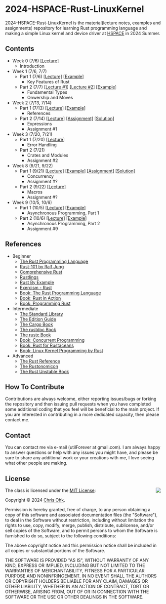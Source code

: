 # 2024-HSPACE-Rust-LinuxKernel

2024-HSPACE-Rust-LinuxKernel is the material(lecture notes, examples and assignments) repository for learning Rust programming language and making a simple Linux kernel and device driver at [HSPACE](https://hspace.io/) in 2024 Summer.

## Contents

- Week 0 (7/6) [[Lecture]](./1%20-%20Lecture/240706%20-%20Rust%20Basic%20+%20Linux%20Kernel,%20Week%200.pdf)
  - Introduction
- Week 1 (7/6, 7/7)
  - Part 1 (7/6) [[Lecture]](./1%20-%20Lecture/240706%20-%20Rust%20Basic%20+%20Linux%20Kernel,%20Week%201,%20Day%201.pdf) [[Example]](./2%20-%20Example/240706%20-%20Rust%20Basic%20+%20Linux%20Kernel,%20Week%201,%20Day%201/)
    - Key Features of Rust
  - Part 2 (7/7) [[Lecture #1]](./1%20-%20Lecture/240707%20-%20Rust%20Basic%20+%20Linux%20Kernel,%20Week%201,%20Day%202,%20Part%201.pdf) [[Lecture #2]](./1%20-%20Lecture/240707%20-%20Rust%20Basic%20+%20Linux%20Kernel,%20Week%201,%20Day%202,%20Part%202.pdf) [[Example]](./2%20-%20Example/240707%20-%20Rust%20Basic%20+%20Linux%20Kernel,%20Week%201,%20Day%202/)
    - Fundamental Types
    - Onwership and Moves
- Week 2 (7/13, 7/14)
  - Part 1 (7/13) [[Lecture]](./1%20-%20Lecture/240713%20-%20Rust%20Basic%20+%20Linux%20Kernel,%20Week%202,%20Day%201.pdf) [[Example]](./2%20-%20Example/240713%20-%20Rust%20Basic%20+%20Linux%20Kernel,%20Week%202,%20Day%201/)
    - References
  - Part 2 (7/14) [[Lecture]](./1%20-%20Lecture/240714%20-%20Rust%20Basic%20+%20Linux%20Kernel,%20Week%202,%20Day%202.pdf) [[Assignment]](./3%20-%20Assignment/240714%20-%20Rust%20Basic%20+%20Linux%20Kernel,%20Week%202,%20Day%202/) [[Solution]](./4%20-%20Solution/240714%20-%20Rust%20Basic%20+%20Linux%20Kernel,%20Week%202,%20Day%202/)
    - Expressions
    - Assignment #1
- Week 3 (7/20, 7/21)
  - Part 1 (7/20) [[Lecture]](./1%20-%20Lecture/240720%20-%20Rust%20Basic%20+%20Linux%20Kernel,%20Week%203,%20Day%201.pdf)
    - Error Handling
  - Part 2 (7/21)
    - Crates and Modules
    - Assignment #2
- Week 8 (9/21, 9/22)
  - Part 1 (9/21) [[Lecture]](./1%20-%20Lecture/240921%20-%20Rust%20Basic%20+%20Linux%20Kernel,%20Week%208,%20Day%201.pdf) [[Example]](./2%20-%20Example/240921%20-%20Rust%20Basic%20+%20Linux%20Kernel,%20Week%208,%20Day%201/) [[Assignment]](./3%20-%20Assignment/240921%20-%20Rust%20Basic%20+%20Linux%20Kernel,%20Week%208,%20Day%201/) [[Solution]](./4%20-%20Solution/240921%20-%20Rust%20Basic%20+%20Linux%20Kernel,%20Week%208,%20Day%201/)
    - Concurrency
    - Assignment #?
  - Part 2 (9/22) [[Lecture]](./1%20-%20Lecture/240922%20-%20Rust%20Basic%20+%20Linux%20Kernel,%20Week%208,%20Day%202.pdf)
    - Macros
    - Assignment #?
- Week 9 (10/5, 10/6)
  - Part 1 (10/5) [[Lecture]](./1%20-%20Lecture/241005%20-%20Rust%20Basic%20+%20Linux%20Kernel,%20Week%209,%20Day%201.pdf) [[Example]](./2%20-%20Example/241005%20-%20Rust%20Basic%20+%20Linux%20Kernel,%20Week%209,%20Day%201/)
    - Asynchronous Programming, Part 1
  - Part 2 (10/6) [[Lecture]](./1%20-%20Lecture/241006%20-%20Rust%20Basic%20+%20Linux%20Kernel,%20Week%209,%20Day%202.pdf) [[Example]](./2%20-%20Example/241006%20-%20Rust%20Basic%20+%20Linux%20Kernel,%20Week%209,%20Day%202/)
    - Asynchronous Programming, Part 2
    - Assignment #9

## References

- Beginner
  * [The Rust Programming Language](https://doc.rust-lang.org/book/)
  * [Rust-101 by Ralf Jung](https://www.ralfj.de/projects/rust-101/main.html)
  * [Comprehensive Rust](https://google.github.io/comprehensive-rust/)
  * [Rustlings](https://github.com/rust-lang/rustlings/)
  * [Rust By Example](https://doc.rust-lang.org/stable/rust-by-example/)
  * [Exercism - Rust](https://exercism.org/tracks/rust)
  * [Book: The Rust Programming Language](http://www.yes24.com/Product/Goods/83075894)
  * [Book: Rust in Action](https://www.manning.com/books/rust-in-action)
  * [Book: Programming Rust](https://www.oreilly.com/library/view/programming-rust-2nd/9781492052586/)
- Intermediate
  * [The Standard Library](https://doc.rust-lang.org/std/index.html)
  * [The Edition Guide](https://doc.rust-lang.org/edition-guide/index.html)
  * [The Cargo Book](https://doc.rust-lang.org/cargo/index.html)
  * [The rustdoc Book](https://doc.rust-lang.org/rustdoc/index.html)
  * [The rustc Book](https://doc.rust-lang.org/rustc/index.html)
  * [Book: Concurrent Programming](http://www.yes24.com/Product/Goods/108570426)
  * [Book: Rust for Rustaceans](https://rust-for-rustaceans.com/)
  * [Book: Linux Kernel Programming by Rust](https://wikibook.co.kr/rust-linux-kernel/)
- Advanced
  * [The Rust Reference](https://doc.rust-lang.org/reference/index.html)
  * [The Rustonomicon](https://doc.rust-lang.org/nomicon/index.html)
  * [The Rust Unstable Book](https://doc.rust-lang.org/nightly/unstable-book/index.html)

## How To Contribute

Contributions are always welcome, either reporting issues/bugs or forking the repository and then issuing pull requests when you have completed some additional coding that you feel will be beneficial to the main project. If you are interested in contributing in a more dedicated capacity, then please contact me.

## Contact

You can contact me via e-mail (utilForever at gmail.com). I am always happy to answer questions or help with any issues you might have, and please be sure to share any additional work or your creations with me, I love seeing what other people are making.

## License

<img align="right" src="https://149753425.v2.pressablecdn.com/wp-content/uploads/2009/06/OSIApproved_100X125.png">

The class is licensed under the [MIT License](http://opensource.org/licenses/MIT):

Copyright &copy; 2024 [Chris Ohk](http://www.github.com/utilForever).

Permission is hereby granted, free of charge, to any person obtaining a copy of this software and associated documentation files (the "Software"), to deal in the Software without restriction, including without limitation the rights to use, copy, modify, merge, publish, distribute, sublicense, and/or sell copies of the Software, and to permit persons to whom the Software is furnished to do so, subject to the following conditions:

The above copyright notice and this permission notice shall be included in all copies or substantial portions of the Software.

THE SOFTWARE IS PROVIDED "AS IS", WITHOUT WARRANTY OF ANY KIND, EXPRESS OR IMPLIED, INCLUDING BUT NOT LIMITED TO THE WARRANTIES OF MERCHANTABILITY, FITNESS FOR A PARTICULAR PURPOSE AND NONINFRINGEMENT. IN NO EVENT SHALL THE AUTHORS OR COPYRIGHT HOLDERS BE LIABLE FOR ANY CLAIM, DAMAGES OR OTHER LIABILITY, WHETHER IN AN ACTION OF CONTRACT, TORT OR OTHERWISE, ARISING FROM, OUT OF OR IN CONNECTION WITH THE SOFTWARE OR THE USE OR OTHER DEALINGS IN THE SOFTWARE.
